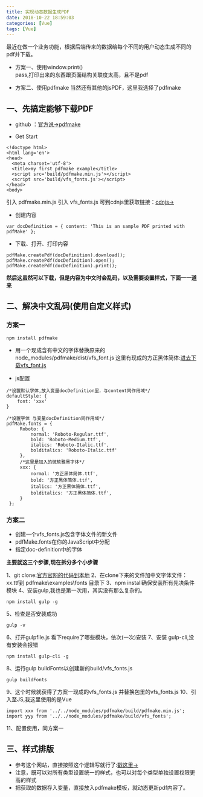```yaml
---
title: 实现动态数据生成PDF
date: 2018-10-22 18:59:03
categories: [Vue]
tags: [Vue]
---
```


最近在做一个业务功能，根据后端传来的数据给每个不同的用户动态生成不同的pdf并下载。

- 方案一、使用window.print()  
pass,打印出来的东西跟页面结构关联度太高，且不是pdf

- 方案二、使用pdfmake
当然还有其他的jsPDF，这里我选择了pdfmake

## 一、先搞定能够下载PDF

- github ：[官方说->pdfmake](https://github.com/bpampuch/pdfmake)

- Get Start

```
<!doctype html>
<html lang='en'>
<head>
  <meta charset='utf-8'>
  <title>my first pdfmake example</title>
  <script src='build/pdfmake.min.js'></script>
  <script src='build/vfs_fonts.js'></script>
</head>
<body>
```
引入 pdfmake.min.js
引入 vfs_fonts.js
可到cdnjs里获取链接：[cdnjs->](https://cdnjs.com/libraries/pdfmake)

- 创建内容

```
var docDefinition = { content: 'This is an sample PDF printed with pdfMake' };
```

- 下载、打开、打印内容

```
pdfMake.createPdf(docDefinition).download();
pdfMake.createPdf(docDefinition).open();
pdfMake.createPdf(docDefinition).print();
```

**然后这虽然可以下载，但是内容为中文时会乱码，以及需要设置样式，下面一一道来**

## 二、解决中文乱码(使用自定义样式)

### 方案一 

```
npm install pdfmake
```

- 用一个现成含有中文的字体替换原来的node_modules/pdfmake/dist/vfs_font.js
这里有现成的方正黑体简体:[进去下载vfs_font.js](https://github.com/aushion/pdfmake-chinese)

- js配置

```angular2html
/*设置默认字体,放入变量docDefinition里，与content同作用域*/
defaultStyle: {
    font: 'xxx'
}

/*设置字体 与变量docDefinition同作用域*/
pdfMake.fonts = {
     Roboto: {
         normal: 'Roboto-Regular.ttf',
         bold: 'Roboto-Medium.ttf',
         italics: 'Roboto-Italic.ttf',
         bolditalics: 'Roboto-Italic.ttf'
     },
     /*这里是加入的微软雅黑字体*/
     xxx: {
         normal: '方正黑体简体.ttf',
         bold: '方正黑体简体.ttf',
         italics: '方正黑体简体.ttf',
         bolditalics: '方正黑体简体.ttf',
     }
 };
```

### 方案二

- 创建一个vfs_fonts.js包含字体文件的新文件
- pdfMake.fonts在你的JavaScript中分配
- 指定doc-definition中的字体

**主要就这三个步骤,现在拆分多个小步骤**

1、git clone:[官方官网的代码到本地](https://github.com/bpampuch/pdfmake)
2、在clone下来的文件加中文字体文件：xx.ttf到 pdfmake\examples\fonts 目录下
3、npm install确保安装所有先决条件模块
4、安装gulp,我也是第一次用，其实没有那么复杂的。

```
npm install gulp -g
```
5、检查是否安装成功  

```
gulp -v
```

6、打开gulpfile.js 看下require了哪些模块，依次(一次)安装
7、安装 gulp-cli,没有安装会报错

```
npm install gulp-cli -g
```
8、运行gulp buildFonts以创建新的build/vfs_fonts.js

```angular2html
gulp buildFonts
```

9、这个时候就获得了方案一现成的vfs_fonts.js 并替换包里的vfs_fonts.js
10、引入至JS,我这里使用的是Vue

```angular2html
import xxx from '../../node_modules/pdfmake/build/pdfmake.min.js';
import yyy from '../../node_modules/pdfmake/build/vfs_fonts';
```
11、配置使用，同方案一


## 三、样式排版

- 参考这个网站，直接按照这个逻辑写就行了:[戳这里->](http://pdfmake.org/playground.html)
- 注意，既可以对所有类型设置统一的样式，也可以对每个类型单独设置权限更高的样式
- 把获取的数据存入变量，直接放入pdfmake模板，就动态更新pdf内容了。